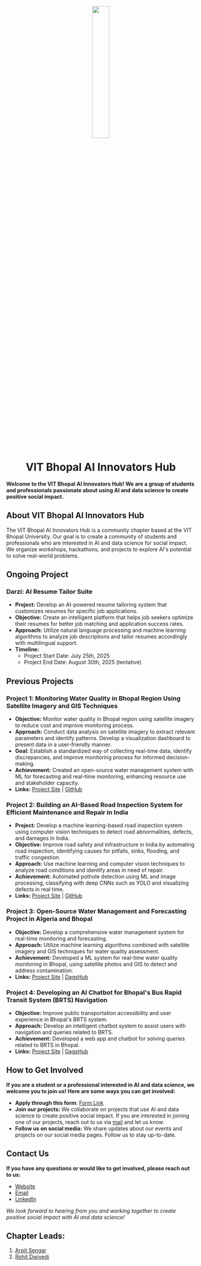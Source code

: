 <p align="center">
  <img width="30%" height="30%" src="https://github.com/user-attachments/assets/fcfbc33d-970e-42b0-befa-690e172235a8">
</p>

<h1 align="center">VIT Bhopal AI Innovators Hub</h1>

**Welcome to the VIT Bhopal AI Innovators Hub! We are a group of students and professionals passionate about using AI and data science to create positive social impact.**


## About VIT Bhopal AI Innovators Hub
The VIT Bhopal AI Innovators Hub is a community chapter based at the VIT Bhopal University. Our goal is to create a community of students and professionals who are interested in AI and data science for social impact. We organize workshops, hackathons, and projects to explore AI's potential to solve real-world problems.

## **Ongoing Project**

### Darzi: AI Resume Tailor Suite
- **Project:** Develop an AI-powered resume tailoring system that customizes resumes for specific job applications.
- **Objective:** Create an intelligent platform that helps job seekers optimize their resumes for better job matching and application success rates.
- **Approach:** Utilize natural language processing and machine learning algorithms to analyze job descriptions and tailor resumes accordingly with multilingual support.
- **Timeline:**
  - Project Start Date: July 25th, 2025
  - Project End Date: August 30th, 2025 (tentative)

## **Previous Projects**

### Project 1: Monitoring Water Quality in Bhopal Region Using Satellite Imagery and GIS Techniques
- **Objective:** Monitor water quality in Bhopal region using satellite imagery to reduce cost and improve monitoring process.
- **Approach:** Conduct data analysis on satellite imagery to extract relevant parameters and identify patterns. Develop a visualization dashboard to present data in a user-friendly manner.
- **Goal:** Establish a standardized way of collecting real-time data, identify discrepancies, and improve monitoring process for informed decision-making.
- **Achievement:** Created an open-source water management system with ML for forecasting and real-time monitoring, enhancing resource use and stakeholder capacity.
- **Links:** [Project Site](https://www.omdena.com/chapter-challenges/monitoring-the-water-quality-in-bhopal-region) | [GitHub](https://github.com/OmdenaAI/omdena-bhopal-water-quality-monitoring)

### Project 2: Building an AI-Based Road Inspection System for Efficient Maintenance and Repair in India
- **Project:** Develop a machine learning-based road inspection system using computer vision techniques to detect road abnormalities, defects, and damages in India.
- **Objective:** Improve road safety and infrastructure in India by automating road inspection, identifying causes for pitfalls, sinks, flooding, and traffic congestion.
- **Approach:** Use machine learning and computer vision techniques to analyze road conditions and identify areas in need of repair.
- **Achievement:** Automated pothole detection using ML and image processing, classifying with deep CNNs such as YOLO and visualizing defects in real time.
- **Links:** [Project Site](https://www.omdena.com/chapter-challenges/ai-based-road-inspection-system-for-india) | [GitHub](https://github.com/OmdenaAI/bhopal-mexico-ai-road-inspection)

### Project 3: Open-Source Water Management and Forecasting Project in Algeria and Bhopal
- **Objective:** Develop a comprehensive water management system for real-time monitoring and forecasting.
- **Approach:** Utilize machine learning algorithms combined with satellite imagery and GIS techniques for water quality assessment.
- **Achievement:** Developed a ML system for real-time water quality monitoring in Bhopal, using satellite photos and GIS to detect and address contamination.
- **Links:** [Project Site](https://www.omdena.com/chapter-challenges/open-source-water-management-and-forecasting-project-in-algeria-and-bhopal) | [DagsHub](https://dagshub.com/Omdena/AlgeriaBhopal_WaterManagementandForecasting)

### Project 4: Developing an AI Chatbot for Bhopal's Bus Rapid Transit System (BRTS) Navigation
- **Objective:** Improve public transportation accessibility and user experience in Bhopal's BRTS system.
- **Approach:** Develop an intelligent chatbot system to assist users with navigation and queries related to BRTS.
- **Achievement:** Developed a web app and chatbot for solving queries related to BRTS in Bhopal.
- **Links:** [Project Site](https://www.omdena.com/chapter-challenges/developing-an-ai-chatbot-for-bhopal-bus-rapid-transit-system-navigation) | [DagsHub](https://dagshub.com/Omdena/VITBhopalUniversity_ChatbotforBRTSNavigation)

## How to Get Involved
**If you are a student or a professional interested in AI and data science, we welcome you to join us! Here are some ways you can get involved:**
- **Apply through this form**: [Form Link](https://docs.google.com/forms/d/1cZ2kD3BJ3OM5V5pt2aFD96VC0ztlEmDyuY3l7P31IXU/edit)
-   **Join our projects:** We collaborate on projects that use AI and data science to create positive social impact. If you are interested in joining one of our projects, reach out to us via [mail](mailto:omdena@vitbhopal.ac.in) and let us know.
-   **Follow us on social media:** We share updates about our events and projects on our social media pages. Follow us to stay up-to-date.

## Contact Us
**If you have any questions or would like to get involved, please reach out to us:**

-   [Website](https://vitbaih.vercel.app/)
-   [Email](omdena@vitbhopal.ac.in)
-   [LinkedIn](https://www.linkedin.com/company/omdena-bhopal-chapter/)

*We look forward to hearing from you and working together to create positive social impact with AI and data science!*


## Chapter Leads:
1)  [Arpit Sengar](https://github.com/arpy8)
2)  [Rohit Dwivedi](https://github.com/r0xx3d)
